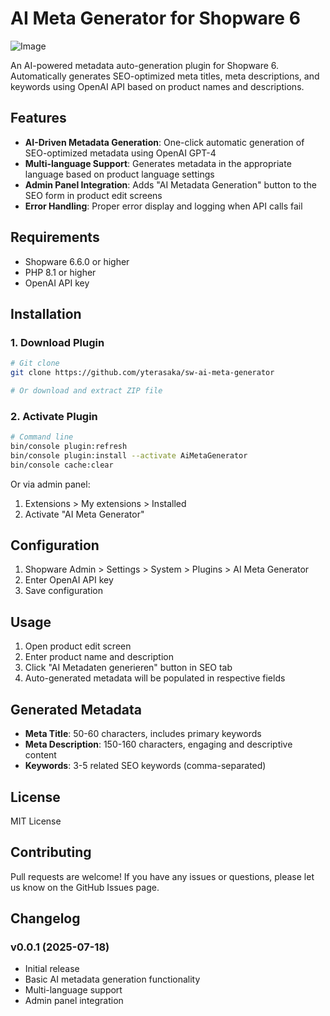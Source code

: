 # AI Meta Generator for Shopware 6

![Image](https://github.com/user-attachments/assets/3ae59fda-1132-4153-81ec-3a89624270aa)

An AI-powered metadata auto-generation plugin for Shopware 6. Automatically generates SEO-optimized meta titles, meta descriptions, and keywords using OpenAI API based on product names and descriptions.

## Features

- **AI-Driven Metadata Generation**: One-click automatic generation of SEO-optimized metadata using OpenAI GPT-4
- **Multi-language Support**: Generates metadata in the appropriate language based on product language settings
- **Admin Panel Integration**: Adds "AI Metadata Generation" button to the SEO form in product edit screens
- **Error Handling**: Proper error display and logging when API calls fail

## Requirements

- Shopware 6.6.0 or higher
- PHP 8.1 or higher
- OpenAI API key

## Installation

### 1. Download Plugin

```bash
# Git clone
git clone https://github.com/yterasaka/sw-ai-meta-generator

# Or download and extract ZIP file
```

### 2. Activate Plugin

```bash
# Command line
bin/console plugin:refresh
bin/console plugin:install --activate AiMetaGenerator
bin/console cache:clear
```

Or via admin panel:

1. Extensions > My extensions > Installed
2. Activate "AI Meta Generator"

## Configuration

1. Shopware Admin > Settings > System > Plugins > AI Meta Generator
2. Enter OpenAI API key
3. Save configuration

## Usage

1. Open product edit screen
2. Enter product name and description
3. Click "AI Metadaten generieren" button in SEO tab
4. Auto-generated metadata will be populated in respective fields

## Generated Metadata

- **Meta Title**: 50-60 characters, includes primary keywords
- **Meta Description**: 150-160 characters, engaging and descriptive content
- **Keywords**: 3-5 related SEO keywords (comma-separated)

## License

MIT License

## Contributing

Pull requests are welcome!
If you have any issues or questions, please let us know on the GitHub Issues page.

## Changelog

### v0.0.1 (2025-07-18)

- Initial release
- Basic AI metadata generation functionality
- Multi-language support
- Admin panel integration
